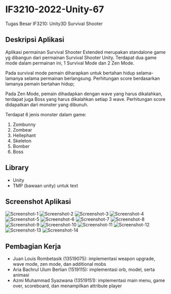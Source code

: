 # IF3210-2022-Unity-67

Tugas Besar IF3210: Unity3D Survival Shooter

## Deskripsi Aplikasi

Aplikasi permainan Survival Shooter Extended merupakan standalone game yg dibangun dari permainan Survival Shooter Unity. Terdapat dua game mode dalam permainan ini, 1 Survival Mode dan 2 Zen Mode.


Pada survival mode pemain diharapkan untuk bertahan hidup selama-lamanya selama permainan berlangsung. Perhitungan score berdasarkan lamanya pemain bertahan hidup;


Pada Zen Mode, pemain dihadapkan dengan wave yang harus dikalahkan, terdapat juga Boss yang harus dikalahkan setiap 3 wave. Perhitungan score didapatkan dari monster yang dibunuh.


Terdapat 6 jenis monster dalam game:
1. Zombunny
2. Zombear
3. Hellephant
4. Skeleton
5. Bomber
6. Boss

## Library

- Unity
- TMP (bawaan unity) untuk text

## Screenshot Aplikasi
![Screenshot-1](./Screenshot/ss1.png)
![Screenshot-2](./Screenshot/ss2.png)
![Screenshot-3](./Screenshot/ss3.png)
![Screenshot-4](./Screenshot/ss4.png)
![Screenshot-5](./Screenshot/ss5.png)
![Screenshot-6](./Screenshot/ss6.png)
![Screenshot-7](./Screenshot/ss7.png)
![Screenshot-8](./Screenshot/ss8.png)
![Screenshot-9](./Screenshot/ss9.png)
![Screenshot-10](./Screenshot/ss10.png)
![Screenshot-11](./Screenshot/ss11.png)
![Screenshot-12](./Screenshot/ss12.png)
![Screenshot-13](./Screenshot/ss13.png)
![Screenshot-14](./Screenshot/ss14.png)


## Pembagian Kerja
- Juan Louis Rombetasik (13519075): implementasi weapon upgrade, wave mode, zen mode, dan additional mobs
- Aria Bachrul Ulum Berlian (1519115): implementasi orb, model, serta animasi
- Azmi Muhammad Syazwana (13519151): implementasi main menu, game over, scoreboard, dan menampilkan attribute player